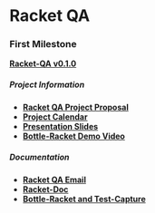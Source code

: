 # Racket QA

### First Milestone
[**Racket-QA v0.1.0**][Milestone1]

##### Project Information
* <a href="https://github.com/Dossar/FP4-proposal" target="_blank">**Racket QA Project Proposal**</a>
* <a href="https://docs.google.com/spreadsheets/d/1FT8ZNomihkExBPH3syUVGtOUYCphharifb_k9nDoNv0/edit#gid=0" target="_blank">**Project Calendar**</a>
* <a href="https://docs.google.com/presentation/d/1Ff5LjW92cEDqhPJGla6IjBosKEh1DuKNqqaBsNtIqRg/edit#slide=id.p" target="_blank">**Presentation Slides**</a>
* <a href="https://www.youtube.com/watch?v=PwUrjR4FEVA" target="_blank">**Bottle-Racket Demo Video**</a>


##### Documentation
* [**Racket QA Email**][QA-Email Document]
* [**Racket-Doc**][Racket-Doc Document]
* [**Bottle-Racket and Test-Capture**][Bottle-Racket Document]


<!-- Links -->
[Milestone1]: https://github.com/oplS15projects/Racket-QA/releases/tag/v0.1.0
[QA-Email Document]: https://github.com/oplS15projects/Racket-QA/blob/master/QA-Email/readme.md
[Racket-Doc Document]: https://github.com/oplS15projects/Racket-QA/blob/master/Racket-Doc/README.md
[Bottle-Racket Document]: https://github.com/oplS15projects/Racket-QA/blob/master/Bottle-Racket/README.md
